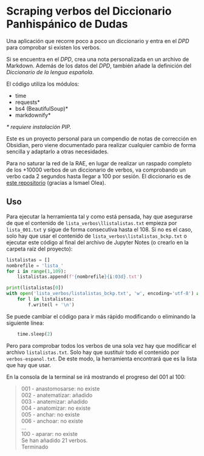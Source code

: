 # Scraping verbos del Diccionario Panhispánico de Dudas

Una aplicación que recorre poco a poco un diccionario y entra en el _DPD_ para comprobar si existen los verbos.  

Si se encuentra en el _DPD_, crea una nota personalizada en un archivo de Markdown. Además de los datos del _DPD_, también añade la definición del _Diccionario de la lengua española_.  

El código utiliza los módulos:
- time
- requests\*
- bs4 (BeautifulSoup)\*
- markdownify\*  

_\* requiere instalación PIP._

Este es un proyecto personal para un compendio de notas de corrección en Obsidian, pero viene documentado para realizar cualquier cambio de forma sencilla y adaptarlo a otras necesidades.

Para no saturar la red de la RAE, en lugar de realizar un raspado completo de los +10000 verbos de un diccionario de verbos, va comprobando un verbo cada 2 segundos hasta llegar a 100 por sesión. El diccionario es de [este repositorio](https://github.com/olea/lemarios.git) (gracias a Ismael Olea).  

## Uso
Para ejecutar la herramienta tal y como está pensada, hay que asegurarse de que el contenido de `lista_verbos\llistalistas.txt` empieza por `lista_001.txt` y sigue de forma consecutiva hasta el 108. Si no es el caso, solo hay que usar el contenido de `lista_verbos\listalistas_bckp.txt` o ejecutar este código al final del archivo de Jupyter Notes (o crearlo en la carpeta raíz del proyecto): 

```python
listalistas = []
nombrefile = 'lista_'
for i in range(1,109):
    listalistas.append(f'{nombrefile}{i:03d}.txt')

print(listalistas[0])
with open('lista_verbos/listalistas_bckp.txt', 'w', encoding='utf-8') as f:
    for l in listalistas:
        f.write(l + '\n')
```

Se puede cambiar el código para ir más rápido modificando o eliminando la siguiente línea:

```python
    time.sleep(2)
```

Pero para comprobar todos los verbos de una sola vez hay que modificar el archivo `listalistas.txt`. Solo hay que sustituir todo el contenido por `verbos-espanol.txt`. De este modo, la herramienta encontrará que es la lista que hay que usar.

En la consola de la terminal se irá mostrando el progreso del 001 al 100:

> 001 - anastomosarse: no existe  
> 002 - anatematizar: añadido  
> 003 - anatemizar: añadido  
> 004 - anatomizar: no existe  
> 005 - anchar: no existe  
> 006 - anchoar: no existe  
> …  
> 100 - aparar: no existe  
> Se han añadido 21 verbos.  
> Terminado  
